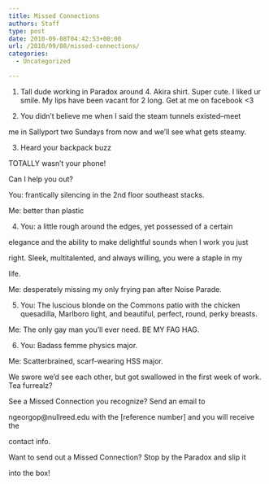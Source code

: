 ```yaml
---
title: Missed Connections
authors: Staff
type: post
date: 2010-09-08T04:42:53+00:00
url: /2010/09/08/missed-connections/
categories:
  - Uncategorized

---
```

1. Tall dude working in Paradox around 4. Akira shirt. Super cute. I liked ur smile. My lips have been vacant for 2 long. Get at me on facebook <3

2. You didn’t believe me when I said the steam tunnels existed&#8211;meet
  
me in Sallyport two Sundays from now and we’ll see what gets steamy.

3. Heard your backpack buzz
  
TOTALLY wasn’t your phone!
  
Can I help you out?

You: frantically silencing in the 2nd floor southeast stacks.
  
Me: better than plastic

4. You: a little rough around the edges, yet possessed of a certain
  
elegance and the ability to make delightful sounds when I work you just
  
right. Sleek, multitalented, and always willing, you were a staple in my
  
life.
  
Me: desperately missing my only frying pan after Noise Parade.

5. You: The luscious blonde on the Commons patio with the chicken quesadilla, Marlboro light, and beautiful, perfect, round, perky breasts.
  
Me: The only gay man you’ll ever need. BE MY FAG HAG.

6. You: Badass femme physics major.
  
Me: Scatterbrained, scarf-wearing HSS major.
  
We swore we’d see each other, but got swallowed in the first week of work. Tea furrealz?

See a Missed Connection you recognize? Send an email to
  
&#x6e;&#x67;&#x65;&#x6f;&#x72;&#x67;&#x6f;&#x70;&#x40;<span class="oe_displaynone">null</span>&#x72;&#x65;&#x65;&#x64;&#x2e;&#x65;&#x64;&#x75; with the [reference number] and you will receive the
  
contact info.

Want to send out a Missed Connection? Stop by the Paradox and slip it
  
into the box!